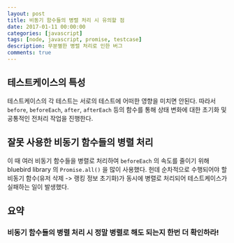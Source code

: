 ```yaml
---
layout: post
title: 비동기 함수들의 병렬 처리 시 유의할 점
date: 2017-01-11 00:00:00
categories: [javascript]
tags: [node, javascript, promise, testcase]
description: 무분별한 병렬 처리로 인한 버그
comments: true
---
```


## 테스트케이스의 특성

테스트케이스의 각 테스트는 서로의 테스트에 어떠한 영향을 미치면 안된다.
따라서 `before`, `beforeEach`, `after`, `afterEach` 등의 함수를 통해 상태 변화에 대한 초기화 및 공통적인 전처리 작업을 진행한다.

## 잘못 사용한 비동기 함수들의 병렬 처리

이 때 여러 비동기 함수들을 병렬로 처리하여 `beforeEach` 의 속도를 줄이기 위해 bluebird library 의 `Promise.all()` 을 많이 사용했다.
헌데 순차적으로 수행되어야 할 비동기 함수(유저 삭제 -> 랭킹 정보 초기화)가 동시에 병렬로 처리되어 테스트케이스가 실패하는 일이 발생했다.

## 요약
### 비동기 함수들의 병렬 처리 시 정말 병렬로 해도 되는지 한번 더 확인하라!
